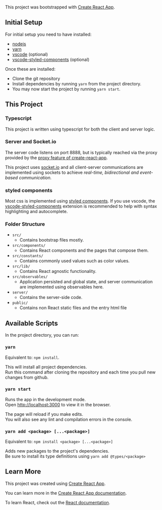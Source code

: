 This project was bootstrapped with [Create React App](https://github.com/facebook/create-react-app).

## Initial Setup
For initial setup you need to have installed:
- [nodejs](https://nodejs.org/en/download/)
- [yarn](https://classic.yarnpkg.com/en/docs/install/)
- [vscode](https://code.visualstudio.com/Download) (optional) 
- [vscode-styled-components](https://marketplace.visualstudio.com/items?itemName=jpoissonnier.vscode-styled-components) (optional)

Once these are installed:
- Clone the git repository
- Install dependencies by running `yarn` from the project directory.
- You may now start the project by running `yarn start`.

## This Project
### Typescript
This project is written using typescript for both the client and server logic.

### Server and Socket<!-- autolink prevention -->.io
The server code listens on port 8888, but is typically reached via the proxy provided by the [proxy feature of create-react-app](https://create-react-app.dev/docs/proxying-api-requests-in-development/).

This project uses [socket.io](https://socket.io/) and all client-server communications are implemented using sockets to achieve _real-time, bidirectional and event-based communication._

### styled components
Most css is implemented using [styled components](styled-components.com/). If you use vscode, the [vscode-styled-components](https://marketplace.visualstudio.com/items?itemName=jpoissonnier.vscode-styled-components) extension is recommended to help with syntax highlighting and autocomplete.

### Folder Structure
- `src/` 
  - Contains bootstrap files mostly.
- `src/components/`
  - Contains React components and the pages that compose them.
- `src/constants/`
  - Contains commonly used values such as color values.
- `src/lib/`
  - Contains React agnostic functionality.
- `src/observables/`
  - Application persisted and global state, and server communication are implemented using observables here. 
- `server/`
  - Contains the server-side code.
- `public/`
  - Contains non React static files and the entry html file

## Available Scripts
In the project directory, you can run:

### `yarn`

Equivalent to: `npm install`.

This will install all project dependencies. <br />
Run this command after cloning the repository and each time you pull new changes from github.

### `yarn start`

Runs the app in the development mode.<br />
Open [http://localhost:3000](http://localhost:3000) to view it in the browser.

The page will reload if you make edits.<br />
You will also see any lint and compilation errors in the console.

### `yarn add <package> [...<package>]`

Equivalent to: `npm install <package> [...<package>]`

Adds new packages to the project's dependencies.<br />
Be sure to install its type definitions using `yarn add @types/<package>`

## Learn More

This project was created using [Create React App](https://facebook.github.io/create-react-app).

You can learn more in the [Create React App documentation](https://facebook.github.io/create-react-app/docs/getting-started).

To learn React, check out the [React documentation](https://reactjs.org/).